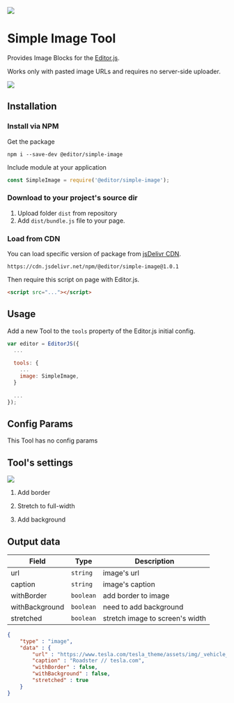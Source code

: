 ![](https://badgen.net/badge/Editor.js/v2.0/blue)

# Simple Image Tool

Provides Image Blocks for the [Editor.js](https://ifmo.su/editor).

Works only with pasted image URLs and requires no server-side uploader.

![](assets/image-uploading.gif)

## Installation

### Install via NPM

Get the package

```shell
npm i --save-dev @editor/simple-image
```

Include module at your application

```javascript
const SimpleImage = require('@editor/simple-image');
```

### Download to your project's source dir

1. Upload folder `dist` from repository
2. Add `dist/bundle.js` file to your page.

### Load from CDN

You can load specific version of package from [jsDelivr CDN](https://www.jsdelivr.com/package/npm/@editor/simple-image).

`https://cdn.jsdelivr.net/npm/@editor/simple-image@1.0.1`

Then require this script on page with Editor.js.

```html
<script src="..."></script>
```

## Usage

Add a new Tool to the `tools` property of the Editor.js initial config.

```javascript
var editor = EditorJS({
  ...
  
  tools: {
    ...
    image: SimpleImage,
  }
  
  ...
});
```

## Config Params

This Tool has no config params

## Tool's settings

![](https://capella.pics/c74cdeec-3405-48ac-a960-f784188cf9b4.jpg)

1. Add border

2. Stretch to full-width

3. Add background

## Output data

| Field          | Type      | Description                     |
| -------------- | --------- | ------------------------------- |
| url            | `string`  | image's url                     |
| caption        | `string`  | image's caption                 |
| withBorder     | `boolean` | add border to image             |
| withBackground | `boolean` | need to add background          |
| stretched      | `boolean` | stretch image to screen's width |


```json
{
    "type" : "image",
    "data" : {
        "url" : "https://www.tesla.com/tesla_theme/assets/img/_vehicle_redesign/roadster_and_semi/roadster/hero.jpg",
        "caption" : "Roadster // tesla.com",
        "withBorder" : false,
        "withBackground" : false,
        "stretched" : true
    }
}
```
